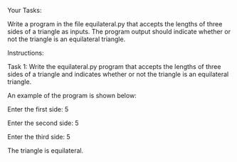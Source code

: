 Your Tasks:

Write a program in the file equilateral.py that accepts 
the lengths of three sides of a triangle as inputs. 
The program output should indicate whether or not the 
triangle is an equilateral triangle. 


Instructions:

Task 1: Write the equilateral.py program that accepts the 
lengths of three sides of a triangle and indicates whether 
or not the triangle is an equilateral triangle.



An example of the program is shown below:

Enter the first side: 5

Enter the second side: 5

Enter the third side: 5

The triangle is equilateral.
